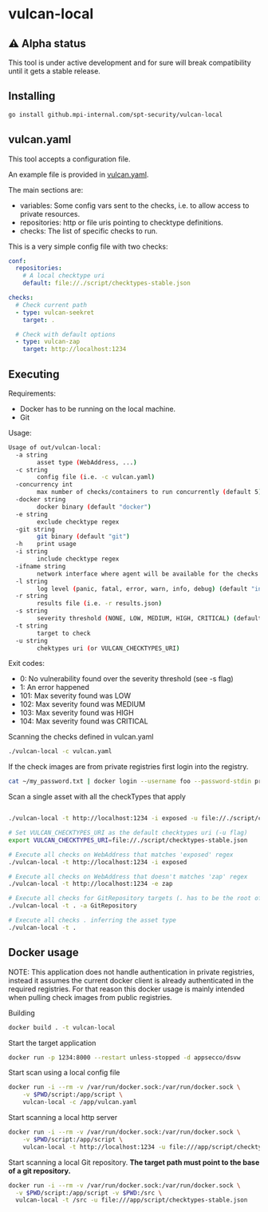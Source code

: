 # vulcan-local

## ⚠️ Alpha status

This tool is under active development and for sure will break compatibility until it gets a stable release.

## Installing

```sh
go install github.mpi-internal.com/spt-security/vulcan-local
```

## vulcan.yaml

This tool accepts a configuration file.

An example file is provided in [vulcan.yaml](./vulcan.yaml).

The main sections are:

- variables: Some config vars sent to the checks, i.e. to allow access to private resources.
- repositories: http or file uris pointing to checktype definitions.
- checks: The list of specific checks to run.

This is a very simple config file with two checks:

```yaml
conf:
  repositories:
    # A local checktype uri
    default: file://./script/checktypes-stable.json

checks:
  # Check current path
  - type: vulcan-seekret
    target: .

  # Check with default options
  - type: vulcan-zap
    target: http://localhost:1234
```

## Executing

Requirements:

- Docker has to be running on the local machine.
- Git

Usage:

```sh
Usage of out/vulcan-local:
  -a string
    	asset type (WebAddress, ...)
  -c string
    	config file (i.e. -c vulcan.yaml)
  -concurrency int
    	max number of checks/containers to run concurrently (default 5)
  -docker string
    	docker binary (default "docker")
  -e string
    	exclude checktype regex
  -git string
    	git binary (default "git")
  -h	print usage
  -i string
    	include checktype regex
  -ifname string
    	network interface where agent will be available for the checks (default "docker0")
  -l string
    	log level (panic, fatal, error, warn, info, debug) (default "info")
  -r string
    	results file (i.e. -r results.json)
  -s string
    	severity threshold (NONE, LOW, MEDIUM, HIGH, CRITICAL) (default "HIGH")
  -t string
    	target to check
  -u string
    	chektypes uri (or VULCAN_CHECKTYPES_URI)
```

Exit codes:

- 0: No vulnerability found over the severity threshold (see -s flag)
- 1: An error happened
- 101: Max severity found was LOW
- 102: Max severity found was MEDIUM
- 103: Max severity found was HIGH
- 104: Max severity found was CRITICAL

Scanning the checks defined in vulcan.yaml

```sh
./vulcan-local -c vulcan.yaml
```

If the check images are from private registries first login into the registry.

```sh
cat ~/my_password.txt | docker login --username foo --password-stdin private.registry.com
```

Scan a single asset with all the checkTypes that apply

```sh

./vulcan-local -t http://localhost:1234 -i exposed -u file://./script/checktypes-stable.json

# Set VULCAN_CHECKTYPES_URI as the default checktypes uri (-u flag)
export VULCAN_CHECKTYPES_URI=file://./script/checktypes-stable.json

# Execute all checks on WebAddress that matches 'exposed' regex
./vulcan-local -t http://localhost:1234 -i exposed

# Execute all checks on WebAddress that doesn't matches 'zap' regex
./vulcan-local -t http://localhost:1234 -e zap

# Execute all checks for GitRepository targets (. has to be the root of a git repo)
./vulcan-local -t . -a GitRepository

# Execute all checks . inferring the asset type
./vulcan-local -t .
```

## Docker usage

NOTE: This application does not handle authentication in private registries,
instead it assumes the current docker client is already authenticated in the required registries.
For that reason this docker usage is mainly intended when pulling check images from public registries.

Building

```sh
docker build . -t vulcan-local
```

Start the target application

```sh
docker run -p 1234:8000 --restart unless-stopped -d appsecco/dsvw 
```

Start scan using a local config file

```sh
docker run -i --rm -v /var/run/docker.sock:/var/run/docker.sock \
    -v $PWD/script:/app/script \
    vulcan-local -c /app/vulcan.yaml
```

Start scanning a local http server

```sh
docker run -i --rm -v /var/run/docker.sock:/var/run/docker.sock \
    -v $PWD/script:/app/script \
    vulcan-local -t http://localhost:1234 -u file:///app/script/checktypes-stable.json
```

Start scanning a local Git repository. **The target path must point to the base of a git repository.**

```sh
docker run -i --rm -v /var/run/docker.sock:/var/run/docker.sock \
  -v $PWD/script:/app/script -v $PWD:/src \
  vulcan-local -t /src -u file:///app/script/checktypes-stable.json
```
